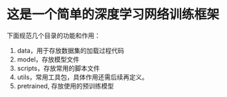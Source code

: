 # 这是一个简单的深度学习网络训练框架

下面规范几个目录的功能和作用：

1. data，用于存放数据集的加载过程代码
2. model，存放模型文件
3. scripts，存放常用的脚本文件
4. utils，常用工具包，具体作用还需后续再定义。
5. pretrained, 存放使用的预训练模型